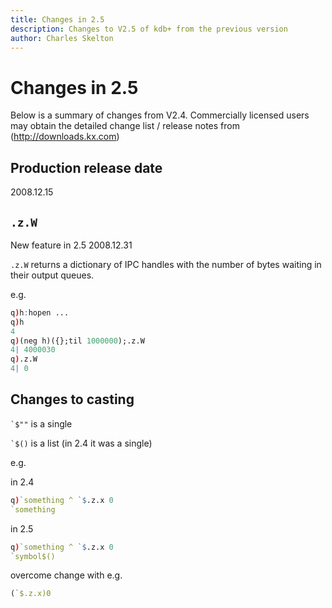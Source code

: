 ```yaml
---
title: Changes in 2.5
description: Changes to V2.5 of kdb+ from the previous version
author: Charles Skelton
---
```

# Changes in 2.5



Below is a summary of changes from V2.4. Commercially licensed users may obtain the detailed change list / release notes from (http://downloads.kx.com)


## Production release date

2008.12.15

## `.z.W`

New feature in 2.5 2008.12.31

`.z.W` returns a dictionary of IPC handles with the number of bytes waiting in their output queues.

e.g.
```q
q)h:hopen ...
q)h
4
q)(neg h)({};til 1000000);.z.W
4| 4000030
q).z.W
4| 0
```

## Changes to casting

`` `$"" `` is a single

`` `$() `` is a list (in 2.4 it was a single)

e.g.

in 2.4

```q
q)`something ^ `$.z.x 0
`something
```

in 2.5

```q
q)`something ^ `$.z.x 0
`symbol$()
```

overcome change with e.g.

```q
(`$.z.x)0
```
